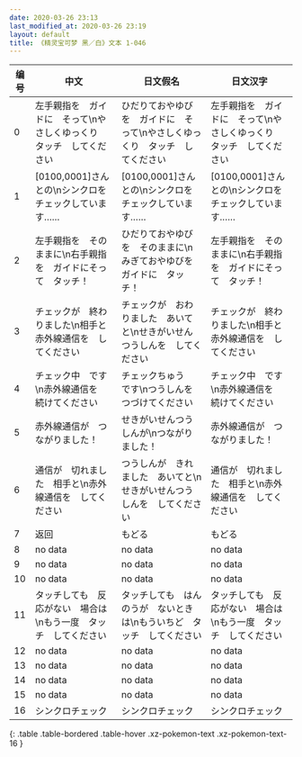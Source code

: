 ```yaml
---
date: 2020-03-26 23:13
last_modified_at: 2020-03-26 23:19
layout: default
title: 《精灵宝可梦 黑／白》文本 1-046
---
```

| 编号 | 中文 | 日文假名 | 日文汉字 |
| ---- | ---- | ---- | --- |
| 0 | 左手親指を　ガイドに　そって\nやさしくゆっくり　タッチ　してください | ひだりておやゆびを　ガイドに　そって\nやさしくゆっくり　タッチ　してください | 左手親指を　ガイドに　そって\nやさしくゆっくり　タッチ　してください |
| 1 | [0100,0001]さんとの\nシンクロを　チェックしています…… | [0100,0001]さんとの\nシンクロを　チェックしています…… | [0100,0001]さんとの\nシンクロを　チェックしています…… |
| 2 | 左手親指を　そのままに\n右手親指を　ガイドにそって　タッチ！ | ひだりておやゆびを　そのままに\nみぎておやゆびを　ガイドに　タッチ！ | 左手親指を　そのままに\n右手親指を　ガイドにそって　タッチ！ |
| 3 | チェックが　終わりました\n相手と　赤外線通信を　してください | チェックが　おわりました　あいてと\nせきがいせんつうしんを　してください | チェックが　終わりました\n相手と　赤外線通信を　してください |
| 4 | チェック中　です\n赤外線通信を　続けてください | チェックちゅう　です\nつうしんを　つづけてください | チェック中　です\n赤外線通信を　続けてください |
| 5 | 赤外線通信が　つながりました！ | せきがいせんつうしんが\nつながりました！ | 赤外線通信が　つながりました！ |
| 6 | 通信が　切れました　相手と\n赤外線通信を　してください | つうしんが　きれました　あいてと\nせきがいせんつうしんを　してください | 通信が　切れました　相手と\n赤外線通信を　してください |
| 7 | 返回 | もどる | もどる |
| 8 | no data | no data | no data |
| 9 | no data | no data | no data |
| 10 | no data | no data | no data |
| 11 | タッチしても　反応がない　場合は\nもう一度　タッチ　してください | タッチしても　はんのうが　ないときは\nもういちど　タッチ　してください | タッチしても　反応がない　場合は\nもう一度　タッチ　してください |
| 12 | no data | no data | no data |
| 13 | no data | no data | no data |
| 14 | no data | no data | no data |
| 15 | no data | no data | no data |
| 16 | シンクロチェック | シンクロチェック | シンクロチェック |
{: .table .table-bordered .table-hover .xz-pokemon-text .xz-pokemon-text-16 }